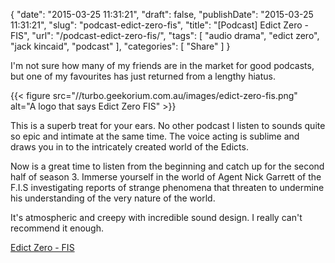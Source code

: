 {
    "date": "2015-03-25 11:31:21",
    "draft": false,
    "publishDate": "2015-03-25 11:31:21",
    "slug": "podcast-edict-zero-fis",
    "title": "[Podcast] Edict Zero - FIS",
    "url": "\/podcast-edict-zero-fis\/",
    "tags": [
        "audio drama",
        "edict zero",
        "jack kincaid",
        "podcast"
    ],
    "categories": [
        "Share"
    ]
}

I'm not sure how many of my friends are in the market for good podcasts, but one of my favourites has just returned from a lengthy hiatus.

{{< figure src="//turbo.geekorium.com.au/images/edict-zero-fis.png" alt="A logo that says Edict Zero FIS" >}}

This is a superb treat for your ears. No other podcast I listen to sounds quite so epic and intimate at the same time. The voice acting is sublime and draws you in to the intricately created world of the Edicts.

Now is a great time to listen from the beginning and catch up for the second half of season 3. Immerse yourself in the world of Agent Nick Garrett of the F.I.S investigating reports of strange phenomena that threaten to undermine his understanding of the very nature of the world.

It's atmospheric and creepy with incredible sound design. I really can't recommend it enough.

[Edict Zero - FIS](https://edictzero.wordpress.com/)